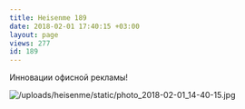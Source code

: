 ```yaml
---
title: Heisenme 189
date: 2018-02-01 17:40:15 +03:00
layout: page
views: 277
id: 189
---
```


Инновации офисной рекламы!



![/uploads/heisenme/static/photo_2018-02-01_14-40-15.jpg](/uploads/heisenme/static/photo_2018-02-01_14-40-15.jpg)
